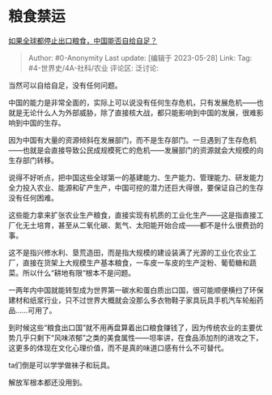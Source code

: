# 粮食禁运
[如果全球都停止出口粮食，中国能否自给自足？](https://www.zhihu.com/question/383527607/answer/3047727080)

> Author: #0-Anonymity
> Last update: [编辑于 2023-05-28]
> Link:
> Tag: #4-世界史/4A-社科/农业 
> 评论区:
> 泛讨论:

当然可以自给自足，没有任何问题。

中国的能力是非常全面的，实际上可以说没有任何生存危机，只有发展危机——也就是无论什么人为外部威胁，除了直接核大战，都只能影响到中国的发展，很难影响到中国的生存。

因为中国有大量的资源倾斜在发展部门，而不是生存部门。一旦遇到了生存危机——也就是会直接导致公民成规模死亡的危机——发展部门的资源就会大规模的向生存部门转移。

说得不好听点，把中国这些全球第一的基建能力、生产能力、管理能力、研发能力全力投入农业、能源和矿产生产，中国可挖的潜力还巨大得很，要保证自己的生存没有任何困难。

这些能力拿来扩张农业生产粮食，直接实现有机质的工业化生产——这是指直接工厂化无土培育，甚至从二氧化碳、氮气、太阳能开始合成——都不是什么很费劲的事。

这不是指兴修水利、垦荒造田，而是指大规模的建设装满了光源的工业化农业工厂，直接在货架上大规模生产基本粮食，一车皮一车皮的生产淀粉、葡萄糖和蔬菜。所以什么“耕地有限“根本不是问题。

一两年内中国就能转型成为世界第一碳水和蛋白质出口国，很可能顺便横扫了环保建材和纸浆行业，只不过世界大概就会没那么多衣物鞋子家具玩具手机汽车轮船药品……可用了。

到时候这些“粮食出口国”就不用再盘算着出口粮食赚钱了，因为传统农业的主要优势几乎只剩下“风味浓郁”之类的美食属性——坦率讲，在食品添加剂的进攻之下，这更多的体现在文化心理价值，而不是真的味道口感有什么不可替代。

ta们倒是可以学学做袜子和玩具。

解放军根本都还没用到。